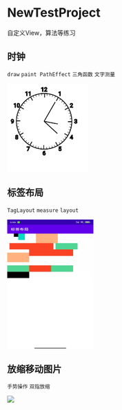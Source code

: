 ﻿# NewTestProject
自定义View，算法等练习

## 时钟
  
`draw` `paint PathEffect` `三角函数` `文字测量`  
  
![](https://github.com/learningWu/NewPracticeProject/blob/main/show_photo/clock.gif)
  
## 标签布局
  
`TagLayout` `measure` `layout`  
  
<img src="https://github.com/learningWu/NewPracticeProject/blob/main/show_photo/tag_layout.jpg" width = "200" height = "300" alt="" align=center />
  
## 放缩移动图片
  
`手势操作` `双指放缩`  
  
![](https://github.com/learningWu/NewPracticeProject/blob/main/show_photo/scalable_image.gif)

